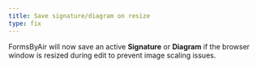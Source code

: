 ```yaml
---
title: Save signature/diagram on resize
type: fix
---
```


FormsByAir will now save an active **Signature** or **Diagram** if the browser window is resized during edit to prevent image scaling issues.
